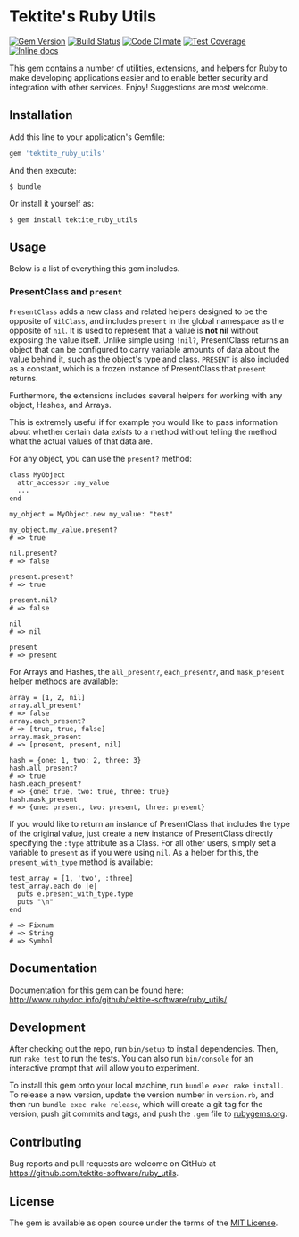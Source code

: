 # Tektite's Ruby Utils

[![Gem Version](https://badge.fury.io/rb/ttektite_ruby_utils.svg)](https://badge.fury.io/rb/tektite_ruby_utils) [![Build Status](https://travis-ci.org/tektite-software/ruby_utils.svg?branch=master)](https://travis-ci.org/tektite-software/ruby_utils) [![Code Climate](https://codeclimate.com/github/tektite-software/ruby_utils/badges/gpa.svg)](https://codeclimate.com/github/tektite-software/ruby_utils) [![Test Coverage](https://codeclimate.com/github/tektite-software/ruby_utils/badges/coverage.svg)](https://codeclimate.com/github/tektite-software/ruby_utils/coverage) [![Inline docs](http://inch-ci.org/github/tektite-software/ruby_utils.svg?branch=master)](http://inch-ci.org/github/tektite-software/ruby_utils)



This gem contains a number of utilities, extensions, and helpers for Ruby to make developing applications easier and to enable better security and integration with other services.  Enjoy!  Suggestions are most welcome.

## Installation

Add this line to your application's Gemfile:

```ruby
gem 'tektite_ruby_utils'
```

And then execute:

    $ bundle

Or install it yourself as:

    $ gem install tektite_ruby_utils

## Usage

Below is a list of everything this gem includes.

### PresentClass and `present`

`PresentClass` adds a new class and related helpers designed to be the opposite of `NilClass`, and includes `present` in the global namespace as the opposite of `nil`.  It is used to represent that a value is __not nil__ without exposing the value itself.  Unlike simple using `!nil?`, PresentClass returns an object that can be configured to carry variable amounts of data about the value behind it, such as the object's type and class.  `PRESENT` is also included as a constant, which is a frozen instance of PresentClass that `present` returns.

Furthermore, the extensions includes several helpers for working with any object, Hashes, and Arrays.

This is extremely useful if for example you would like to pass information about whether certain data _exists_ to a method without telling the method what the actual values of that data are.

For any object, you can use the `present?` method:

    class MyObject
      attr_accessor :my_value
      ...
    end

    my_object = MyObject.new my_value: "test"

    my_object.my_value.present?
    # => true

    nil.present?
    # => false

    present.present?
    # => true

    present.nil?
    # => false

    nil
    # => nil

    present
    # => present

For Arrays and Hashes, the `all_present?`, `each_present?`, and `mask_present` helper methods are available:

    array = [1, 2, nil]
    array.all_present?
    # => false
    array.each_present?
    # => [true, true, false]
    array.mask_present
    # => [present, present, nil]

    hash = {one: 1, two: 2, three: 3}
    hash.all_present?
    # => true
    hash.each_present?
    # => {one: true, two: true, three: true}
    hash.mask_present
    # => {one: present, two: present, three: present}

If you would like to return an instance of PresentClass that includes the type of the original value, just create a new instance of PresentClass directly specifying the `:type` attribute as a Class.  For all other users, simply set a variable to `present` as if you were using `nil`.  As a helper for this, the `present_with_type` method is available:

    test_array = [1, 'two', :three]
    test_array.each do |e|
      puts e.present_with_type.type
      puts "\n"
    end

    # => Fixnum
    # => String
    # => Symbol

## Documentation

Documentation for this gem can be found here: http://www.rubydoc.info/github/tektite-software/ruby_utils/

## Development

After checking out the repo, run `bin/setup` to install dependencies. Then, run `rake test` to run the tests. You can also run `bin/console` for an interactive prompt that will allow you to experiment.

To install this gem onto your local machine, run `bundle exec rake install`. To release a new version, update the version number in `version.rb`, and then run `bundle exec rake release`, which will create a git tag for the version, push git commits and tags, and push the `.gem` file to [rubygems.org](https://rubygems.org).

## Contributing

Bug reports and pull requests are welcome on GitHub at https://github.com/tektite-software/ruby_utils.


## License

The gem is available as open source under the terms of the [MIT License](http://opensource.org/licenses/MIT).
